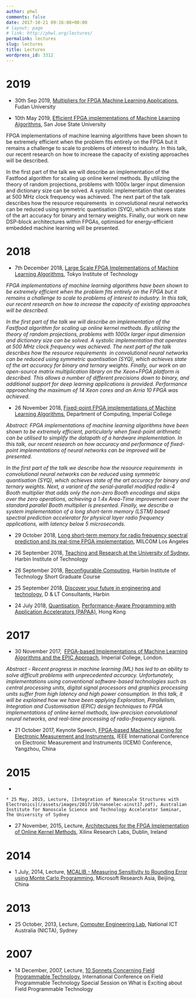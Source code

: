 ```yaml
---
author: phwl
comments: false
date: 2017-10-21 09:16:08+00:00
# layout: page
# link: http://phwl.org/lectures/
permalink: lectures
slug: lectures
title: Lectures
wordpress_id: 3312
---
```


# 2019





 	
  * 30th Sep 2019, [Multipliers for FPGA Machine Learning Applications](/assets/talks/ml-multipliers19.pdf), Fudan University

  * 10th May 2019, [Efficient FPGA implementations of Machine Learning Algorithms](/assets/images/2019/05/efficientML19.pdf), San Jose State University


FPGA implementations of machine learning algorithms have been shown to be extremely efficient when the problem fits entirely on the FPGA but it remains a challenge to scale to problems of interest to industry. In this talk, our recent research on how to increase the capacity of existing approaches will be described.

In the first part of the talk we will describe an implementation of the Fastfood algorithm for scaling up online kernel methods. By utilizing the theory of random projections, problems with 1000x larger input dimension and dictionary size can be solved. A systolic implementation that operates at 500 MHz clock frequency was achieved. The next part of the talk describes how the resource requirements  in convolutional neural networks can be reduced using symmetric quantisation (SYQ), which achieves state of the art accuracy for binary and ternary weights. Finally, our work on new DSP-block architectures within FPGAs, optimised for energy-efficient embedded machine learning will be presented.


# 2018





 	
  * 7th December 2018, [Large Scale FPGA Implementations of Machine Learning Algorithms](/assets/images/2018/12/largescaleML18.pdf), Tokyo Institute of Technology


_FPGA implementations of machine learning algorithms have been shown to be extremely efficient when the problem fits entirely on the FPGA but it remains a challenge to scale to problems of interest to industry. In this talk, our recent research on how to increase the capacity of existing approaches will be described._

_In the first part of the talk we will describe an implementation of the Fastfood algorithm for scaling up online kernel methods. By utilizing the theory of random projections, problems with 1000x larger input dimension and dictionary size can be solved. A systolic implementation that operates at 500 MHz clock frequency was achieved. The next part of the talk describes how the resource requirements  in convolutional neural networks can be reduced using symmetric quantisation (SYQ), which achieves state of the art accuracy for binary and ternary weights. Finally, our work on an open-source matrix multiplication library on the Xeon+FPGA platform is described. This allows a number of different precisions down to binary, and additional support for deep learning applications is provided. Performance approaching the maximum of 14 Xeon cores and an Arria 10 FPGA was achieved._



 	
  * 26 November 2018, [Fixed-point FPGA implementations of Machine Learning Algorithms](/assets/images/2018/11/fixedml-imperial18.pdf), Department of Computing, Imperial College


_Abstract: FPGA implementations of machine learning algorithms have been shown to be extremely efficient, particularly when fixed-point arithmetic can be utilised to simplify the datapath of a hardware implementation. In this talk, our recent research on how accuracy and performance of fixed-point implementations of neural networks can be improved will be presented._

_In the first part of the talk we describe how the resource requirements  in convolutional neural networks can be reduced using symmetric quantisation (SYQ), which achieves state of the art accuracy for binary and ternary weights. Next, a variant of the serial-parallel modified radix-4 Booth multiplier that adds only the non-zero Booth encodings and skips over the zero operations, achieving a 1.4x Area-Time improvement over the standard parallel Booth multiplier is presented. Finally, we describe a system implementation of a long short-term memory (LSTM) based spectral prediction accelerator for physical layer radio frequency applications, with latency below 5 microseconds._



 	
  * 29 October 2018, [Long short-term memory for radio frequency spectral prediction and its real-time FPGA implementation](/assets/images/2018/10/lstmslides-milcom18.pdf), MILCOM Los Angeles

 	
  * 26 September 2018, [Teaching and Research at the University of Sydney](/assets/images/2018/09/TeachingandResearchatUSyd-HIT18.pdf), Harbin Institute of Technology

 	
  * 26 September 2018, [Reconfigurable Computing](/harbin-intitute-of-technology-reconfigurable-computing-course-2018/), Harbin Institute of Technology Short Graduate Course

 	
  * 25 September 2018, [Discover your future in engineering and technology](/assets/images/2018/09/DLT-presentation-60-min.pdf), D & LT Consultants, Harbin

 	
  * 24 July 2018, [Quantisation](/assets/images/2018/11/quantisation-papaa18.pdf), [Performance-Aware Programming with Application Accelerators (PAPAA)](http://cscpapaa.eee.hku.hk/), Hong Kong




# 2017





 	
  * 30 November 2017,  [FPGA-based Implementations of Machine Learning Algorithms and the EPIC Approach](/assets/images/2017/11/imperial17.pdf), Imperial College, London.


_Abstract - Recent progress in machine learning (ML) has led to an ability to solve difficult problems with unprecedented accuracy. Unfortunately, implementations using conventional software-based technologies such as central processing units, digital signal processors and graphics processing units suffer from high latency and high power consumption. In this talk, it will be explained how we have been applying Exploration, Parallelism, Integration and Customisation (EPIC) design techniques to FPGA implementations of online kernel methods, low-precision convolutional neural networks, and real-time processing of radio-frequency signals._



 	
  * 21 October 2017, Keynote Speech, [FPGA-based Machine Learning for Electronic Measurement and Instruments](/assets/images/2017/10/FPGAMLforEMI17.pdf), IEEE International Conference on Electronic Measurement and Instruments (ICEMI) Conference, Yangzhou, China




# 2015





 	
  * 

 	
    * 25 May, 2015, Lecture, [Integration of Nanoscale Structures with Electronics](/assets/images/2017/10/nanoelec-ainst17.pdf), Australian Institute for Nanoscale Science and Technology Accelerator Seminar, The University of Sydney






 	
  * 27 November, 2015, Lecture, [Architectures for the FPGA Implementation of Online Kernel Methods](/assets/images/2017/10/ml-xilinx15.pdf), Xilinx Research Labs, Dublin, Ireland




# 2014





 	
  * 1 July, 2014, Lecture, [MCALIB - Measuring Sensitivity to Rounding Error using Monte Carlo Programming](/assets/images/2017/10/mca-msra14.pdf), Microsoft Research Asia, Beijing, China




# 2013





 	
  * 25 October, 2013, Lecture, [Computer Engineering Lab](/assets/images/2017/10/cel-nicta13.pdf), National ICT Australia (NICTA), Sydney




# 2007





 	
  * 14 December, 2007, Lecture, [10 Sonnets Concerning Field Programmable Technology](/assets/images/2017/10/fpt07-whatsexciting.pdf), International Conference on Field Programmable Technology Special Session on What is Exciting about Field Programmable Technology


